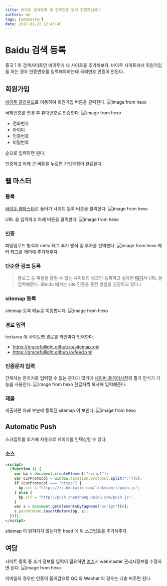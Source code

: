 ```yaml
---
title: 바이두 검색등록 및 전화인증 없이 회원가입하기
authors: me
tags: [webmaster]
date: 2017-01-22 12:45:45
---
```


# Baidu 검색 등록

중국 1 위 검색사이트인 바이두에 내 사이트를 추가해보자.
바이두 사이트에서 회원가입을 하는 경우 인증번호를 입력해야하는데 국외번호 인증이 안된다.

## 회원가입

[바이두 클라우드](http://pan.baidu.com/)로 이동하여 회원가입 버튼을 클릭한다.
![image from hexo](https://i.imgur.com/HByclGb.png)

국제번호를 변경 후 휴대번호로 인증한다.
![image from hexo](https://i.imgur.com/cGyjl7h.png)

- 전화번호
- 아이디
- 인증번호
- 비밀번호

순으로 입력하면 된다.

인증하고 아래 큰 버튼을 누르면 가입과정이 완료된다.

## 웹 마스터

### 등록

[바이두 웹마스터](http://zhanzhang.baidu.com/site/index)로 들어가 사이트 등록 버튼을 클릭한다.
![image from hexo](https://i.imgur.com/GkbwtRs.png)

URL 을 입력하고 아래 버튼을 클릭한다.
![image from hexo](https://i.imgur.com/jhhDcWn.png)

### 인증

파일업로드 방식과 meta 태그 추가 방식 중 후자를 선택했다.
![image from hexo](https://i.imgur.com/TXAA241.png)
메타 태그를 헤더에 추가해주자.

### 단순한 링크 등록

> 블로그 등 파일을 올릴 수 없는 사이트의 링크만 등록하고 싶다면 [여기](http://zhanzhang.baidu.com/linksubmit/url)서 URL 을 입력해준다.
> (Baidu 에서는 site 인증을 통한 방법을 권장하고 있다.)

### sitemap 등록

sitemap 등록 메뉴로 이동합니다.
![image from hexo](https://i.imgur.com/LF9htPD.png)

### 경로 입력

textarea 에 사이트맵 경로를 라인마다 입력한다.

- https://gracefullight.github.io/sitemap.xml
- https://gracefullight.github.io/feed.xml

### 인증문자 입력

간체자는 한자키로 입력할 수 없는 문자가 많기에 [네이버 중국어사전](http://cndic.naver.com/)의 필기 인식기 기능을 사용한다.
![image from hexo](https://i.imgur.com/cf3aOU2.png)
한글자씩 복사해 입력해준다.

### 제출

제출하면 아래 부분에 등록된 sitemap 이 보인다.
![image from hexo](https://i.imgur.com/gxsGTEX.png)

## Automatic Push

스크립트를 추가해 자동으로 페이지를 인덱싱할 수 있다.

### 소스

```html
<script>
  (function () {
    var bp = document.createElement("script");
    var curProtocol = window.location.protocol.split(":")[0];
    if (curProtocol === "https") {
      bp.src = "https://zz.bdstatic.com/linksubmit/push.js";
    } else {
      bp.src = "http://push.zhanzhang.baidu.com/push.js";
    }
    var s = document.getElementsByTagName("script")[0];
    s.parentNode.insertBefore(bp, s);
  })();
</script>
```

sitemap 이 읽혀지지 않는다면 head 에 위 스크립트를 추가해주자.

## 여담

사이트 등록 중 추가 정보를 입력이 필요하면 [여기](https://zhanzhang.baidu.com/usercfg/editaccount)서 webmaster 관리자정보를 수정하면 된다.
![image from hexo](https://i.imgur.com/UB2UyEy.png)

이메일의 경우만 인증이 들어감으로 QQ 와 Wechat 의 경우는 대충 써주면 된다.
